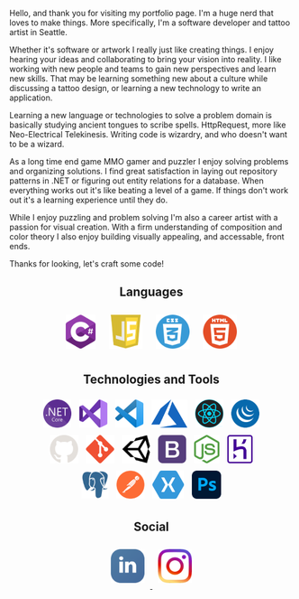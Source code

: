 
<p width=70%>
Hello, and thank you for visiting my portfolio page.  I'm a huge nerd that loves to make things.  More specifically, I'm a software developer and tattoo artist in Seattle.

  
Whether it's software or artwork I really just like creating things.  I enjoy hearing your ideas and collaborating to bring your vision into reality.  I like working with new people and teams to gain new perspectives and learn new skills.  That may be learning something new about a culture while discussing a tattoo design, or learning a new technology to write an application.
  
  
Learning a new language or technologies to solve a problem domain is basically studying ancient tongues to scribe spells.  HttpRequest, more like Neo-Electrical Telekinesis.  Writing code is wizardry, and who doesn't want to be a wizard.

  
As a long time end game MMO gamer and puzzler I enjoy solving problems and organizing solutions.  I find great satisfaction in laying out repository patterns in .NET or figuring out entity relations for a database.  When everything works out it's like beating a level of a game.  If things don't work out it's a learning experience until they do.

  
While I enjoy puzzling and problem solving I'm also a career artist with a passion for visual creation.  With a firm understanding of composition and color theory I also enjoy building visually appealing, and accessable, front ends.

  
Thanks for looking, let's craft some code!
  
</p>

<h2 align="center">Languages</h2>

<p align="center">
  <img src="https://github.com/scottfalbo/shared-readme-assets/blob/main/assets/cSharp.png?raw=true" height=60 style="margin:10px;">

  <img src = "https://github.com/scottfalbo/shared-readme-assets/blob/main/assets/javascript.png?raw=true" height=60 style="margin:10px;">

  <img src = "https://github.com/scottfalbo/shared-readme-assets/blob/main/assets/css.png?raw=true" height=60 style="margin:10px;"> 
    
  <img src = "https://github.com/scottfalbo/shared-readme-assets/blob/main/assets/html.png?raw=true" height=60 style="margin:10px;">
</p>


<h2 align="center">Technologies and Tools</h2>
<p align="center">
    <img src="https://github.com/scottfalbo/shared-readme-assets/blob/main/assets/dotnetcore.png?raw=true" height=50 style="margin:5px;">
    <img src="https://github.com/scottfalbo/shared-readme-assets/blob/main/assets/visual_studio.png?raw=true" height=50 style="margin:5px;">
    <img src="https://github.com/scottfalbo/shared-readme-assets/blob/main/assets/vscode.png?raw=true" height=50 style="margin:5px;">
    <img src="https://github.com/scottfalbo/shared-readme-assets/blob/main/assets/azure.png?raw=true" height=50 style="margin:5px;">
    <img src="https://github.com/scottfalbo/shared-readme-assets/blob/main/assets/react.png?raw=true" height=50 style="margin:5px;">
    <img src="https://github.com/scottfalbo/shared-readme-assets/blob/main/assets/jQuery.png?raw=true" height=50 style="margin:5px;">
    <br>
    <img src="https://github.com/scottfalbo/shared-readme-assets/blob/main/assets/github-light.png?raw=true" height=50 style="margin:5px;">
    <img src="https://github.com/scottfalbo/shared-readme-assets/blob/main/assets/git.png?raw=true" height=50 style="margin:5px;">
    <img src="https://github.com/scottfalbo/shared-readme-assets/blob/main/assets/unity.png?raw=true" height=50 style="margin:5px;">
    <img src="https://github.com/scottfalbo/shared-readme-assets/blob/main/assets/bootstrap.png?raw=true" height=50 style="margin:5px;">
    <img src="https://github.com/scottfalbo/shared-readme-assets/blob/main/assets/nodejs.png?raw=true" height=50 style="margin:5px;">
    <img src="https://github.com/scottfalbo/shared-readme-assets/blob/main/assets/heroku.png?raw=true" height=50 style="margin:5px;">
    <br>
    <img src="https://github.com/scottfalbo/shared-readme-assets/blob/main/assets/postgres.png?raw=true" height=50 style="margin:5px;">
    <img src="https://github.com/scottfalbo/shared-readme-assets/blob/main/assets/postman.png?raw=true" height=50 style="margin:5px;">
    <img src="https://github.com/scottfalbo/shared-readme-assets/blob/main/assets/xamarin.png?raw=true" height=50 style="margin:5px;">
    <img src="https://github.com/scottfalbo/shared-readme-assets/blob/main/assets/photoshop.png?raw=true" height=50 style="margin:5px;">
</p>

<h2 align="center">Social</h2>
<p align="center">
<a href="https://www.linkedin.com/in/scott-falbo/" target=_blank>
  <img src = "https://github.com/scottfalbo/shared-readme-assets/blob/main/assets/linkedIn.png?raw=true" height=60 style="margin:10px;">
</a>

<a href="https://www.instagram.com/scottfalboart/" target=_blank>
  <img src = "https://github.com/scottfalbo/shared-readme-assets/blob/main/assets/instagram.png?raw=true" height=60 style="margin:10px;">
</a>
</p>
